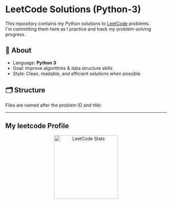 # LeetCode Solutions (Python-3)

This repository contains my Python solutions to [LeetCode](https://leetcode.com/) problems.  
I'm committing them here as I practice and track my problem-solving progress.

## 📌 About
- Language: **Python 3**
- Goal: Improve algorithms & data structure skills
- Style: Clean, readable, and efficient solutions when possible

## 🗂 Structure
Files are named after the problem ID and title:

---

## My leetcode Profile
<p align="center">
  <img src="https://leetcard.jacoblin.cool/anonized?theme=dark&bg_color=0D1117&font=Fira+Code&ext=contest&ext_color=1E90FF&ext_opacity=100&font_color=FFFFF0" height="200" alt="LeetCode Stats"/>
  
</p>
